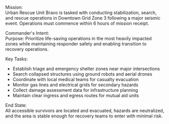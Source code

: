 Mission:  
Urban Rescue Unit Bravo is tasked with conducting stabilization, search, and rescue operations in Downtown Grid Zone 3 following a major seismic event. Operations must commence within 6 hours of mission receipt.

Commander's Intent:  
Purpose: Prioritize life-saving operations in the most heavily impacted zones while maintaining responder safety and enabling transition to recovery operations.

Key Tasks:  
- Establish triage and emergency shelter zones near major intersections  
- Search collapsed structures using ground robots and aerial drones  
- Coordinate with local medical teams for casualty evacuation  
- Monitor gas lines and electrical grids for secondary hazards  
- Collect damage assessment data for infrastructure planning  
- Maintain clear ingress and egress routes for mutual aid units

End State:  
All accessible survivors are located and evacuated, hazards are neutralized, and the area is stable enough for recovery teams to enter with minimal risk.
